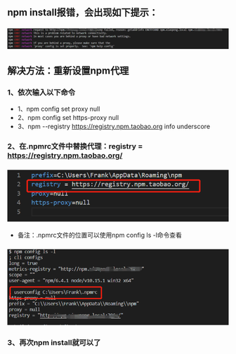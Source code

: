## npm install报错，会出现如下提示：
### ![avatar](../blog/img/npm%20install%20err.png)
## 解决方法：重新设置npm代理
### 1、依次输入以下命令
- 1、npm config set proxy null
- 2、npm config set https-proxy null
- 3、npm --registry https://registry.npm.taobao.org info underscore
### 2、在.npmrc文件中替换代理：registry = https://registry.npm.taobao.org/
### ![avatar](../blog/img/.nprc.png)
- 备注：.npmrc文件的位置可以使用npm config ls -l命令查看
### ![avatar](../blog/img/.nprcroad.png)
### 3、再次npm install就可以了
